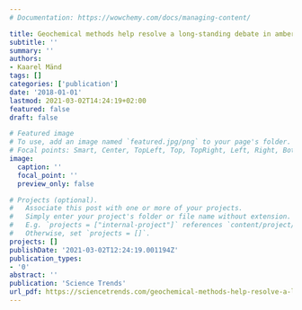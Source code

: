 ```yaml
---
# Documentation: https://wowchemy.com/docs/managing-content/

title: Geochemical methods help resolve a long-standing debate in amber palaeontology
subtitle: ''
summary: ''
authors:
- Kaarel Mänd
tags: []
categories: ['publication']
date: '2018-01-01'
lastmod: 2021-03-02T14:24:19+02:00
featured: false
draft: false

# Featured image
# To use, add an image named `featured.jpg/png` to your page's folder.
# Focal points: Smart, Center, TopLeft, Top, TopRight, Left, Right, BottomLeft, Bottom, BottomRight.
image:
  caption: ''
  focal_point: ''
  preview_only: false

# Projects (optional).
#   Associate this post with one or more of your projects.
#   Simply enter your project's folder or file name without extension.
#   E.g. `projects = ["internal-project"]` references `content/project/deep-learning/index.md`.
#   Otherwise, set `projects = []`.
projects: []
publishDate: '2021-03-02T12:24:19.001194Z'
publication_types:
- '0'
abstract: ''
publication: 'Science Trends'
url_pdf: https://sciencetrends.com/geochemical-methods-help-resolve-a-long-standing-debate-in-amber-palaeontology/
---
```

